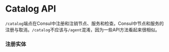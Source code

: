 #  Catalog API

`/catalog`端点在Consul中注册和注销节点、服务和检查。Consul中节点和服务的注册与取消。`/catalog`不应该与`/agent`混淆，因为一些API方法看起来很相似。



### 注册实体

